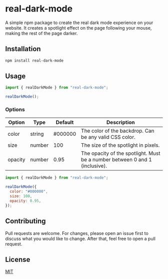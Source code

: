 # real-dark-mode

A simple npm package to create the real dark mode experience on your website. It creates a spotlight effect on the page following your mouse, making the rest of the page darker.

## Installation

```bash
npm install real-dark-mode
```

## Usage

```javascript
import { realDarkMode } from "real-dark-mode";

realDarkMode();
```

### Options

| Option  | Type   | Default | Description                                                                 |
| ------- | ------ | ------- | --------------------------------------------------------------------------- |
| color   | string | #000000 | The color of the backdrop. Can be any valid CSS color.                      |
| size    | number | 100     | The size of the spotlight in pixels.                                        |
| opacity | number | 0.95    | The opacity of the spotlight. Must be a number between 0 and 1 (inclusive). |

```javascript
import { realDarkMode } from "real-dark-mode";

realDarkMode({
  color: "#000000",
  size: 100,
  opacity: 0.95,
});
```

## Contributing

Pull requests are welcome. For changes, please open an issue first to discuss what you would like to change. After that, feel free to open a pull request.

## License

[MIT](https://choosealicense.com/licenses/mit/)
